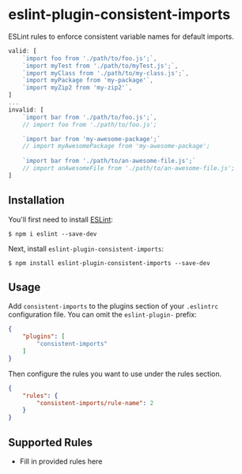 # eslint-plugin-consistent-imports

ESLint rules to enforce consistent variable names for default imports.

```javascript
valid: [
    `import foo from './path/to/foo.js';`,
    `import myTest from './path/to/myTest.js';`,
    `import myClass from './path/to/my-class.js';`,
    `import myPackage from 'my-package'`,
    `import myZip2 from 'my-zip2'`,
]
...
invalid: [
    `import bar from './path/to/foo.js';`,
    // import foo from './path/to/foo.js';

    `import bar from 'my-awesome-package';`
    // import myAwesomePackage from 'my-awesome-package';
    
    `import bar from './path/to/an-awesome-file.js';`
    // import anAwesomeFile from './path/to/an-awesome-file.js';
]
```

## Installation

You'll first need to install [ESLint](http://eslint.org):

```
$ npm i eslint --save-dev
```

Next, install `eslint-plugin-consistent-imports`:

```
$ npm install eslint-plugin-consistent-imports --save-dev
```


## Usage

Add `consistent-imports` to the plugins section of your `.eslintrc` configuration file. You can omit the `eslint-plugin-` prefix:

```json
{
    "plugins": [
        "consistent-imports"
    ]
}
```


Then configure the rules you want to use under the rules section.

```json
{
    "rules": {
        "consistent-imports/rule-name": 2
    }
}
```

## Supported Rules

* Fill in provided rules here





